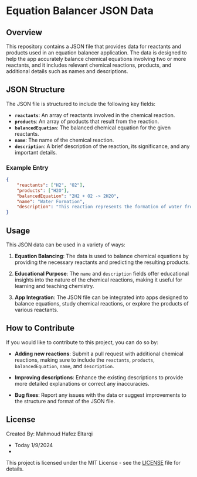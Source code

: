 
# Equation Balancer JSON Data

## Overview

This repository contains a JSON file that provides data for reactants and products used in an equation balancer application. The data is designed to help the app accurately balance chemical equations involving two or more reactants, and it includes relevant chemical reactions, products, and additional details such as names and descriptions.

## JSON Structure

The JSON file is structured to include the following key fields:

- **`reactants`**: An array of reactants involved in the chemical reaction.
- **`products`**: An array of products that result from the reaction.
- **`balancedEquation`**: The balanced chemical equation for the given reactants.
- **`name`**: The name of the chemical reaction.
- **`description`**: A brief description of the reaction, its significance, and any important details.

### Example Entry

```json
{
    "reactants": ["H2", "O2"],
    "products": ["H2O"],
    "balancedEquation": "2H2 + O2 -> 2H2O",
    "name": "Water Formation",
    "description": "This reaction represents the formation of water from hydrogen and oxygen gases."
}
```

## Usage

This JSON data can be used in a variety of ways:

1. **Equation Balancing**: The data is used to balance chemical equations by providing the necessary reactants and predicting the resulting products.

2. **Educational Purpose**: The `name` and `description` fields offer educational insights into the nature of the chemical reactions, making it useful for learning and teaching chemistry.

3. **App Integration**: The JSON file can be integrated into apps designed to balance equations, study chemical reactions, or explore the products of various reactants.

## How to Contribute

If you would like to contribute to this project, you can do so by:

- **Adding new reactions**: Submit a pull request with additional chemical reactions, making sure to include the `reactants`, `products`, `balancedEquation`, `name`, and `description`.

- **Improving descriptions**: Enhance the existing descriptions to provide more detailed explanations or correct any inaccuracies.

- **Bug fixes**: Report any issues with the data or suggest improvements to the structure and format of the JSON file.

## License
Created By: Mahmoud Hafez Eltarqi
- Today 1/9/2024
- 
This project is licensed under the MIT License - see the [LICENSE](LICENSE) file for details.

